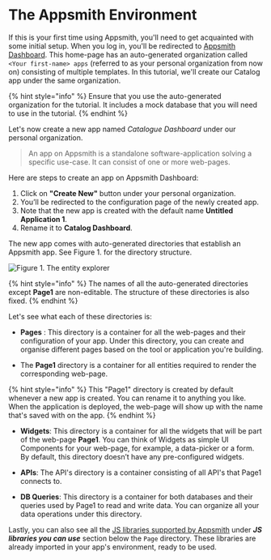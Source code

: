 # The Appsmith Environment

If this is your first time using Appsmith, you'll need to get acquainted with some initial setup. When you log in, you'll be redirected to [Appsmith Dashboard](https://app.appsmith.com/applications). This home-page has an auto-generated organization called `<Your first-name> apps` \(referred to as your personal organization from now on\) consisting of multiple templates. In this tutorial, we'll create our Catalog app under the same organization.

{% hint style="info" %}
Ensure that you use the auto-generated organization for the tutorial. It includes a mock database that you will need to use in the tutorial.
{% endhint %}

Let's now create a new app named _Catalogue Dashboard_ under our personal organization.

> An app on Appsmith is a standalone software-application solving a specific use-case. It can consist of one or more web-pages.

Here are steps to create an app on Appsmith Dashboard:

1. Click on **"Create New"** button under your personal organization.
2. You’ll be redirected to the configuration page of the newly created app.
3. Note that the new app is created with the default name **Untitled Application 1**.
4. Rename it to **Catalog Dashboard**.

The new app comes with auto-generated directories that establish an Appsmith app. See Figure 1. for the directory structure.

![Figure 1. The entity explorer](https://lh5.googleusercontent.com/OHzUIwJXYhimFYhK_Po6Ezwe-rMtSptxrUW5ZDVDc9Mba2u3_GZilQ7t3aSXD9I64DZnim8Tc3eKAFUKzdVD313t654QT_AAZe8zKTuujOujppM4QoRx-WzuWwQKF_TrraifXt4r)

<!-- TODO: Update Image -->

{% hint style="info" %}
The names of all the auto-generated directories except **Page1** are non-editable. The structure of these directories is also fixed.
{% endhint %}

Let's see what each of these directories is:

- **Pages** : This directory is a container for all the web-pages and their configuration of your app. Under this directory, you can create and organise different pages based on the tool or application you're building.

- The **Page1** directory is a container for all entities required to render the corresponding web-page.

{% hint style="info" %}
This "Page1" directory is created by default whenever a new app is created. You can rename it to anything you like. When the application is deployed, the web-page will show up with the name that's saved with on the app.
{% endhint %}

- **Widgets**: This directory is a container for all the widgets that will be part of the web-page **Page1**. You can think of Widgets as simple UI Components for your web-page, for example, a data-picker or a form. By default, this directory doesn’t have any pre-configured widgets.

- **APIs**: The API's directory is a container consisting of all API's that Page1 connects to.

- **DB Queries**: This directory is a container for both databases and their queries used by Page1 to read and write data. You can organize all your data operations under this directory.

Lastly, you can also see all the [JS libraries supported by Appsmith](https://docs.appsmith.com/core-concepts/connecting-ui-and-logic/working-with-js-libraries#included-js-libraries) under **_JS libraries you can use_** section below the `Page` directory. These libraries are already imported in your app's environment, ready to be used.
